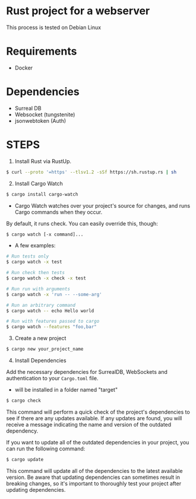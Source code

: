 # Rust project for a webserver

This process is tested on Debian Linux

# Requirements

- Docker

# Dependencies

- Surreal DB
- Websocket (tungstenite)
- jsonwebtoken (Auth)

# STEPS

1. Install Rust via RustUp.

```bash
$ curl --proto '=https' --tlsv1.2 -sSf https://sh.rustup.rs | sh
```

2. Install Cargo Watch

```bash
$ cargo install cargo-watch
```

- Cargo Watch watches over your project's source for changes, and runs Cargo commands when they occur.

By default, it runs check. You can easily override this, though:

```bash
$ cargo watch [-x command]...
```
- A few examples:

```bash
# Run tests only
$ cargo watch -x test

# Run check then tests
$ cargo watch -x check -x test

# Run run with arguments
$ cargo watch -x 'run -- --some-arg'

# Run an arbitrary command
$ cargo watch -- echo Hello world

# Run with features passed to cargo
$ cargo watch --features "foo,bar"
```

3. Create a new project

```bash
$ cargo new your_project_name
```

4. Install Dependencies

Add the necessary dependencies for SurrealDB, WebSockets and authentication to your ```Cargo.toml``` file.

- will be installed in a folder named "target"

```bash
$ cargo check
```

This command will perform a quick check of the project's dependencies to see if there are any updates available.
If any updates are found, you will receive a message indicating the name and version of the outdated dependency.

If you want to update all of the outdated dependencies in your project, you can run the following command:

```bash
$ cargo update
```

This command will update all of the dependencies to the latest available version.
Be aware that updating dependencies can sometimes result in breaking changes,
so it's important to thoroughly test your project after updating dependencies.

